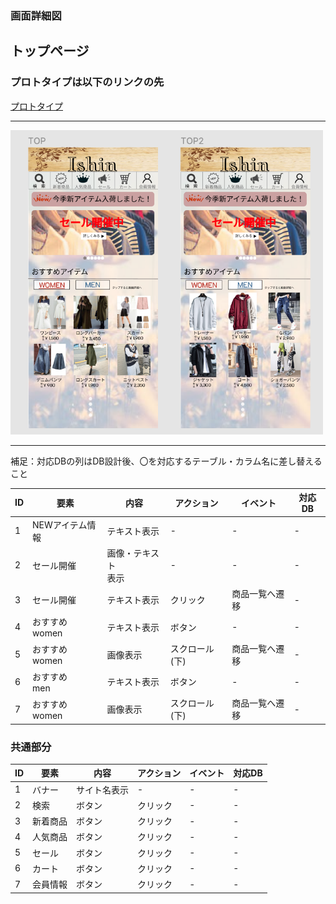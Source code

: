### 画面詳細図
## トップページ
### プロトタイプは以下のリンクの先
[プロトタイプ](https://www.figma.com/file/wfKsQG6jSkNm7XGWE2f2lQ/Untitled?node-id=8%3A369)
*****
<img src="../img/Top.png" width="500">

*****
補足：対応DBの列はDB設計後、〇を対応するテーブル・カラム名に差し替えること

| ID | 要素 | 内容 | アクション | イベント | 対応DB |
|----|-----|----------|----------|----------|-------|
|1   |NEWアイテム情報|テキスト表示|-|-|-|
|2   |セール開催|画像・テキスト<br>表示|-|-|-|
|3   |セール開催|テキスト表示|クリック|商品一覧へ遷移|-|
|4   |おすすめ<br>women|テキスト表示|ボタン|-|-|
|5   |おすすめ<br>women|画像表示|スクロール(下)|商品一覧へ遷移|-|
|6   |おすすめ<br>men|テキスト表示|ボタン|-|-|
|7   |おすすめ<br>women|画像表示|スクロール(下)|商品一覧へ遷移|-|


### 共通部分  

| ID | 要素 | 内容 | アクション | イベント | 対応DB |
|----|-----|------|----------|----------|-------|
|1   |バナー|サイト名表示|-|-|-|
|2   |検索|ボタン|クリック|-|-|
|3   |新着商品|ボタン|クリック|-|-|
|4   |人気商品|ボタン|クリック|-|-|
|5   |セール|ボタン|クリック|-|-|
|6   |カート|ボタン|クリック|-|-|
|7   |会員情報|ボタン|クリック|-|-|
